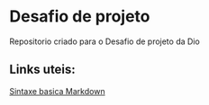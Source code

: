 # Desafio de projeto
Repositorio criado para o Desafio de projeto da Dio

## Links uteis:
[Sintaxe basica Markdown](https://www.markdownguide.org/basic-syntax)

